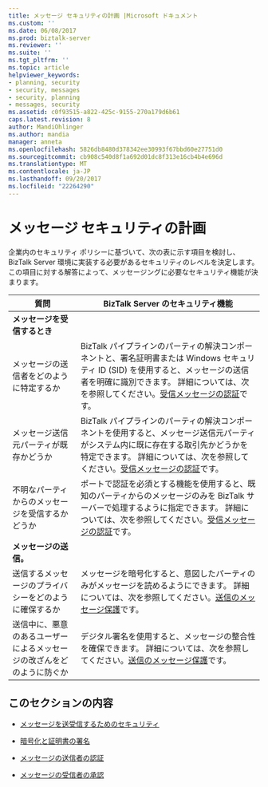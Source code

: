 ```yaml
---
title: メッセージ セキュリティの計画 |Microsoft ドキュメント
ms.custom: ''
ms.date: 06/08/2017
ms.prod: biztalk-server
ms.reviewer: ''
ms.suite: ''
ms.tgt_pltfrm: ''
ms.topic: article
helpviewer_keywords:
- planning, security
- security, messages
- security, planning
- messages, security
ms.assetid: c0f93515-a822-425c-9155-270a179d6b61
caps.latest.revision: 8
author: MandiOhlinger
ms.author: mandia
manager: anneta
ms.openlocfilehash: 5826db8480d378342ee30993f67bbd60e27751d0
ms.sourcegitcommit: cb908c540d8f1a692d01dc8f313e16cb4b4e696d
ms.translationtype: MT
ms.contentlocale: ja-JP
ms.lasthandoff: 09/20/2017
ms.locfileid: "22264290"
---
```

# <a name="planning-message-security"></a>メッセージ セキュリティの計画
企業内のセキュリティ ポリシーに基づいて、次の表に示す項目を検討し、BizTalk Server 環境に実装する必要があるセキュリティのレベルを決定します。 この項目に対する解答によって、メッセージングに必要なセキュリティ機能が決まります。  
  
|質問|BizTalk Server のセキュリティ機能|  
|--------------|-------------------------------------|  
|**メッセージを受信するとき**||  
|メッセージの送信者をどのように特定するか|BizTalk パイプラインのパーティの解決コンポーネントと、署名証明書または Windows セキュリティ ID (SID) を使用すると、メッセージの送信者を明確に識別できます。 詳細については、次を参照してください。[受信メッセージの認証](../core/inbound-message-authentication.md)です。|  
|メッセージ送信元パーティが既存かどうか|BizTalk パイプラインのパーティの解決コンポーネントを使用すると、メッセージ送信元パーティがシステム内に既に存在する取引先かどうかを特定できます。 詳細については、次を参照してください。[受信メッセージの認証](../core/inbound-message-authentication.md)です。|  
|不明なパーティからのメッセージを受信するかどうか|ポートで認証を必須とする機能を使用すると、既知のパーティからのメッセージのみを BizTalk サーバーで処理するように指定できます。 詳細については、次を参照してください。[受信メッセージの認証](../core/inbound-message-authentication.md)です。|  
|**メッセージの送信。**||  
|送信するメッセージのプライバシーをどのように確保するか|メッセージを暗号化すると、意図したパーティのみがメッセージを読めるようにできます。 詳細については、次を参照してください。[送信のメッセージ保護](../core/outbound-message-protection.md)です。|  
|送信中に、悪意のあるユーザーによるメッセージの改ざんをどのように防ぐか|デジタル署名を使用すると、メッセージの整合性を確保できます。 詳細については、次を参照してください。[送信のメッセージ保護](../core/outbound-message-protection.md)です。|  
  
## <a name="in-this-section"></a>このセクションの内容  
  
-   [メッセージを送受信するためのセキュリティ](../core/security-for-sending-and-receiving-messages.md)  
  
-   [暗号化と証明書の署名](../core/encryption-and-signing-certificates.md)  
  
-   [メッセージの送信者の認証](../core/authenticating-the-sender-of-a-message.md)  
  
-   [メッセージの受信者の承認](../core/authorizing-the-receiver-of-a-message.md)